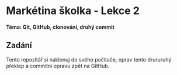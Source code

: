 # Markétina školka - Lekce 2
**Téma: Git, GitHub, clonování, druhý commit**

## Zadání
Tento repozitář si naklonuj do svého počítače, oprav tento drururuhý překlep a commitni opravu zpět na GitHub.
